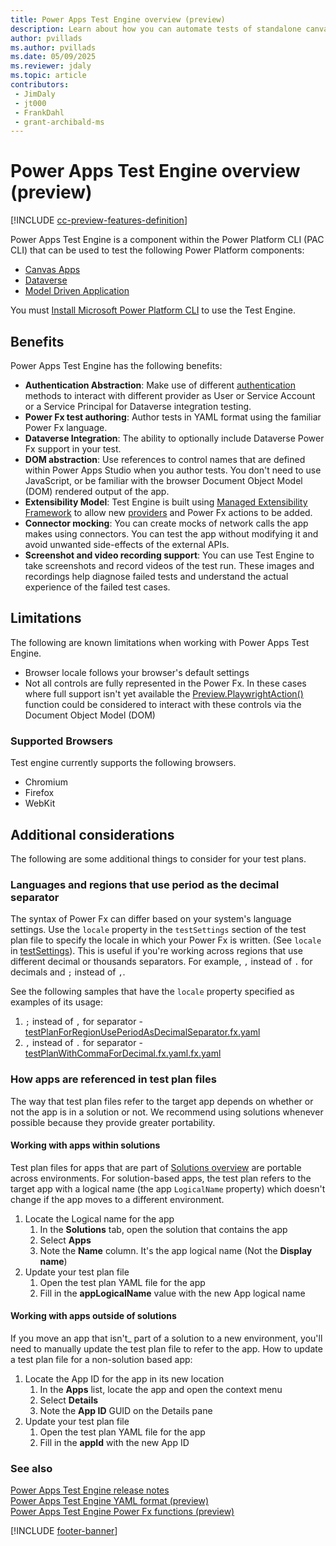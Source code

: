 ```yaml
---
title: Power Apps Test Engine overview (preview)
description: Learn about how you can automate tests of standalone canvas apps using the Power Apps Test Engine within Power Platform CLI.
author: pvillads
ms.author: pvillads
ms.date: 05/09/2025
ms.reviewer: jdaly
ms.topic: article
contributors:
 - JimDaly
 - jt000
 - FrankDahl
 - grant-archibald-ms
---
```


# Power Apps Test Engine overview (preview)

[!INCLUDE [cc-preview-features-definition](../includes/cc-preview-features-definition.md)]

Power Apps Test Engine is a component within the Power Platform CLI (PAC CLI) that can be used to test the following Power Platform components:

- [Canvas Apps](/power-apps/maker/canvas-apps/index.yml)
- [Dataverse](/power-apps/maker/data-platform/index.yml)
- [Model Driven Application](/power-apps/maker/model-driven-apps/index.yml)

You must [Install Microsoft Power Platform CLI](../developer/cli/introduction#install-microsoft-power-platform-cli) to use the Test Engine.



## Benefits

Power Apps Test Engine has the following benefits:

- **Authentication Abstraction**: Make use of different [authentication](./authetication.md) methods to interact with different provider as User or Service Account or a Service Principal for Dataverse integration testing.
- **Power Fx test authoring**: Author tests in YAML format using the familiar Power Fx language.
- **Dataverse Integration**: The ability to optionally include Dataverse Power Fx support in your test.
- **DOM abstraction**: Use references to control names that are defined within Power Apps Studio when you author tests. You don't need to use JavaScript, or be familiar with the browser Document Object Model (DOM) rendered output of the app.
- **Extensibility Model**: Test Engine is built using [Managed Extensibility Framework](/dotnet/framework/mef/) to allow new [providers](./providers.md) and Power Fx actions to be added.
- **Connector mocking**: You can create mocks of network calls the app makes using connectors. You can test the app without modifying it and avoid unwanted side-effects of the external APIs.
- **Screenshot and video recording support**: You can use Test Engine to take screenshots and record videos of the test run. These images and recordings help diagnose failed tests and understand the actual experience of the failed test cases.

## Limitations

The following are known limitations when working with Power Apps Test Engine.

- Browser locale follows your browser's default settings
- Not all controls are fully represented in the Power Fx. In these cases where full support isn't yet available the [Preview.PlaywrightAction()](./powerfx.md#previewplaywrightaction) function could be considered to interact with these controls via the Document Object Model (DOM)  

### Supported Browsers

Test engine currently supports the following browsers.

- Chromium
- Firefox
- WebKit

## Additional considerations

The following are some additional things to consider for your test plans.

### Languages and regions that use period as the decimal separator

The syntax of Power Fx can differ based on your system's language settings. Use the `locale` property in the `testSettings` section of the test plan file to specify the locale in which your Power Fx is written. (See `locale` in [testSettings](yaml.md#testsettings)). This is useful if you're working across regions that use different decimal or thousands separators. For example, `,` instead of `.` for decimals and `;` instead of `,`.

See the following samples that have the `locale` property specified as examples of its usage:

1. `;` instead of `,` for separator - [testPlanForRegionUsePeriodAsDecimalSeparator.fx.yaml](https://github.com/microsoft/PowerApps-TestEngine/blob/main/samples/basicgallery/testPlanForRegionUseSemicolonAsSeparator.fx.yaml)
2. `,` instead of `.` for separator - [testPlanWithCommaForDecimal.fx.yaml.fx.yaml](https://github.com/microsoft/PowerApps-TestEngine/blob/main/samples/calculator/testPlanWithCommaForDecimal.fx.yaml)

### How apps are referenced in test plan files

The way that test plan files refer to the target app depends on whether or not the app is in a solution or not. We recommend using solutions whenever possible because they provide greater portability.

#### Working with apps within solutions

Test plan files for apps that are part of [Solutions overview](/power-apps/maker/data-platform/solutions-overview.md) are portable across environments. For solution-based apps, the test plan refers to the target app with a logical name (the app `LogicalName` property) which doesn't change if the app moves to a different environment.

1. Locate the Logical name for the app
   1. In the **Solutions** tab, open the solution that contains the app
   1. Select **Apps**
   1. Note the **Name** column. It's the app logical name (Not the **Display name**)
1. Update your test plan file
   1. Open the test plan YAML file for the app
   1. Fill in the **appLogicalName** value with the new App logical name

#### Working with apps outside of solutions

If you move an app that isn't_ part of a solution to a new environment, you'll need to manually update the test plan file to refer to the app. How to update a test plan file for a non-solution based app:

1. Locate the App ID for the app in its new location
   1. In the **Apps** list, locate the app and open the context menu
   1. Select **Details**
   1. Note the **App ID** GUID on the Details pane
1. Update your test plan file
   1. Open the test plan YAML file for the app
   1. Fill in the **appId** with the new App ID

### See also

[Power Apps Test Engine release notes](https://github.com/microsoft/PowerApps-TestEngine/releases)  
[Power Apps Test Engine YAML format (preview)](yaml.md)  
[Power Apps Test Engine Power Fx functions (preview)](powerfx.md)

[!INCLUDE [footer-banner](../includes/footer-banner.md)]
